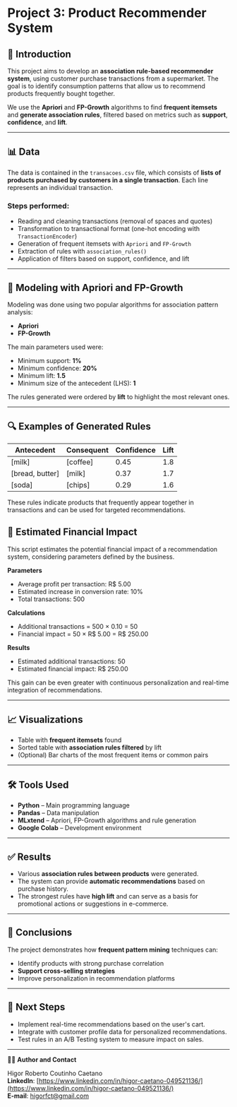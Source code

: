 # Project 3: Product Recommender System

## 📝 Introduction

This project aims to develop an **association rule-based recommender system**, using customer purchase transactions from a supermarket. The goal is to identify consumption patterns that allow us to recommend products frequently bought together.

We use the **Apriori** and **FP-Growth** algorithms to find **frequent itemsets** and **generate association rules**, filtered based on metrics such as **support**, **confidence**, and **lift**.

---

## 📊 Data

The data is contained in the `transacoes.csv` file, which consists of **lists of products purchased by customers in a single transaction**. Each line represents an individual transaction.

### Steps performed:
- Reading and cleaning transactions (removal of spaces and quotes)
- Transformation to transactional format (one-hot encoding with `TransactionEncoder`)
- Generation of frequent itemsets with `Apriori` and `FP-Growth`
- Extraction of rules with `association_rules()`
- Application of filters based on support, confidence, and lift

---

## 🤖 Modeling with Apriori and FP-Growth

Modeling was done using two popular algorithms for association pattern analysis:

- **Apriori**
- **FP-Growth**

The main parameters used were:

- Minimum support: **1%**
- Minimum confidence: **20%**
- Minimum lift: **1.5**
- Minimum size of the antecedent (LHS): **1**

The rules generated were ordered by **lift** to highlight the most relevant ones.

---

## 🔍 Examples of Generated Rules

| Antecedent         | Consequent       | Confidence | Lift |
|--------------------|------------------|------------|------|
| [milk]             | [coffee]         | 0.45       | 1.8  |
| [bread, butter]    | [milk]           | 0.37       | 1.7  |
| [soda]             | [chips]          | 0.29       | 1.6  |

These rules indicate products that frequently appear together in transactions and can be used for targeted recommendations.

## 💼 Estimated Financial Impact

This script estimates the potential financial impact of a recommendation system, considering parameters defined by the business.

**Parameters**
- Average profit per transaction: R$ 5.00
- Estimated increase in conversion rate: 10%
- Total transactions: 500

**Calculations**
- Additional transactions = 500 × 0.10 = 50
- Financial impact = 50 × R$ 5.00 = R$ 250.00

**Results**
- Estimated additional transactions: 50
- Estimated financial impact: R$ 250.00

This gain can be even greater with continuous personalization and real-time integration of recommendations.

---

## 📈 Visualizations

- Table with **frequent itemsets** found
- Sorted table with **association rules filtered** by lift
- (Optional) Bar charts of the most frequent items or common pairs

---

## 🛠️ Tools Used

- **Python** – Main programming language
- **Pandas** – Data manipulation
- **MLxtend** – Apriori, FP-Growth algorithms and rule generation
- **Google Colab** – Development environment

---

## ✅ Results

- Various **association rules between products** were generated.
- The system can provide **automatic recommendations** based on purchase history.
- The strongest rules have **high lift** and can serve as a basis for promotional actions or suggestions in e-commerce.

---

## 🧠 Conclusions

The project demonstrates how **frequent pattern mining** techniques can:

- Identify products with strong purchase correlation
- **Support cross-selling strategies**
- Improve personalization in recommendation platforms

---

## 🔄 Next Steps

- Implement real-time recommendations based on the user's cart.
- Integrate with customer profile data for personalized recommendations.
- Test rules in an A/B Testing system to measure impact on sales.

---

🧑‍💻 **Author and Contact**

Higor Roberto Coutinho Caetano  
**LinkedIn**: [https://www.linkedin.com/in/higor-caetano-049521136/](https://www.linkedin.com/in/higor-caetano-049521136/)  
**E-mail**: higorfct@gmail.com
